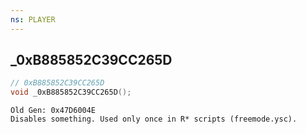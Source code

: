 ```yaml
---
ns: PLAYER
---
```

## _0xB885852C39CC265D

```c
// 0xB885852C39CC265D
void _0xB885852C39CC265D();
```

```
Old Gen: 0x47D6004E  
Disables something. Used only once in R* scripts (freemode.ysc).  
```

